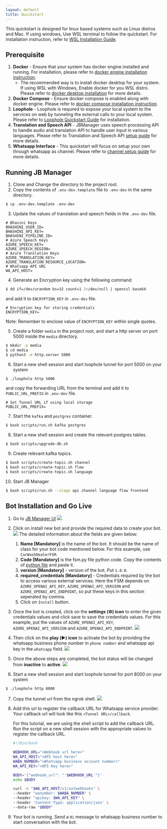```yaml
---
layout: default
title: Quickstart
---
```


This quickstart is designed for linux based systems such as Linux distros and Mac. 
If using windows, Use WSL terminal to follow the quickstart. For installation instruction, refer to [WSL Installation Guide](https://learn.microsoft.com/en-us/windows/wsl/install). 

## Prerequisite 
1. **Docker** - Ensure that your system has docker engine installed and running. For installation, please refer to [docker engine installation instruction](https://docs.docker.com/engine/install/). 
    * The recommended way is to install docker desktop for your system. 
    If using WSL with Windows, Enable docker for you WSL distro. Please refer to [docker desktop installation](https://learn.microsoft.com/en-us/windows/wsl/tutorials/wsl-containers#install-docker-desktop) for more details.
2. **Docker Compose** - Ensure docker compose is enabled along with docker engine. Please refer to [docker compose installation instruction](https://docs.docker.com/compose/install/).
3. **Loophole** - Loophole is required to expose your local system to the services on web by tunneling the external calls to your local system. Please refer to [Loophole Quickstart Guide](https://loophole.cloud/download/) for installation.
5. **Translation and Speech API** - JBManager uses speech processing API to handle audio and translation API to handle user input in various languages. Please refer to Translation and Speech API [setup guide](../references/speech-and-translation.md) for more details.
6. **Whatsapp Interface** - This quickstart will focus on setup your own through whatsapp as channel. Please refer to [channel setup guide](../references/whatsapp.md) for more details.

## Running JB Manager
1. Clone and Change the directory to the project root.
2. Copy the contents of `.env-dev.template` file to `.env-dev` in the same directory.
```bash
$ cp .env-dev.template .env-dev
```
3. Update the values of translation and speech fields in the `.env-dev` file.
```
# Bhasini Keys
BHASHINI_USER_ID=
BHASHINI_API_KEY=
BHASHINI_PIPELINE_ID=
# Azure Speech Keys
AZURE_SPEECH_KEY=
AZURE_SPEECH_REGION=
# Azure Translation Keys
AZURE_TRANSLATION_KEY=
AZURE_TRANSLATION_RESOURCE_LOCATION=
# Whatsapp API URL
WA_API_HOST=
```
4. Generate an Encryption key using the following command 
```bash
$ dd if=/dev/urandom bs=32 count=1 2>/dev/null | openssl base64
``` 
and add it to `ENCRYPTION_KEY` in `.env-dev` file. 
```
# Encryption key for storing credentials
ENCRYPTION_KEY=
```
Note: Remember to enclose value of `ENCRYPTION_KEY` within single quotes.

5. Create a folder `media` in the project root, and start a http server on port 5000 inside the `media` directory.
```bash
$ mkdir -p media
$ cd media
$ python3 -m http.server 5000
```

6. Start a new shell session and start loophole tunnel for port 5000 on your system
```bash
$ ./loophole http 5000
```
and copy the forwarding URL from the terminal and add it to `PUBLIC_URL_PREFIX` in `.env-dev` file.
```
# Set Tunnel URL if using local storage
PUBLIC_URL_PREFIX=
```

7. Start the `kafka` and `postgres` container.
```bash
$ bash scripts/run.sh kafka postgres
```

8. Start a new shell session and create the relevant postgres tables.
```bash
$ bash scripts/upgrade-db.sh
```

9. Create relevant kafka topics.
```bash
$ bash scripts/create-topic.sh channel
$ bash scripts/create-topic.sh flow
$ bash scripts/create-topic.sh language
```

10. Start JB Manager
```bash
$ bash scripts/run.sh --stage api channel language flow frontend
```

## Bot Installation and Go Live

1. Go to [JB Manager UI](http://localhost:4173) 
![](../assets/quickstart-frontend.png)
2. Click on install new bot and provide the required data to create your bot. ![](../assets/quickstart-botdetails.png)
The detailed information about the fields are given below:
    1. **Name [Mandatory]** is the name of the bot. It should be the name of class for your bot code mentioned below. For this example, use `CarWashDealerFSM`.
    2. **Code [Mandatory]** is the fsm.py file python code. Copy the contents of [python file](car_wash.py) and paste it.
    3. **version [Mandatory]** - version of the bot. Put `1.0.0`.
    4. **required_credentials [Mandatory]** - Credentials required by the bot to access various external services. Here the FSM depends on `AZURE_OPENAI_API_KEY`, `AZURE_OPENAI_API_VERSION` and `AZURE_OPENAI_API_ENDPOINT`, so put these keys in this section seperated by comma.
    5. Click on `Install` button.
    
3. Once the bot is created, click on the **settings (⚙) icon** to enter the given credentials values and click save to save the credentials values. For this example, put the values of `AZURE_OPENAI_API_KEY`, `AZURE_OPENAI_API_VERSION` and `AZURE_OPENAI_API_ENDPOINT`. 
![](../assets/quickstart-credentials.png)
4. Then click on the **play (▶️) icon** to activate the bot by providing the whatsapp business phone number in `phone number` and whatsapp api key in the `whatsapp` field. 
![](../assets/quickstart-botactivate.png)
5. Once the above steps are completed, the bot status will be changed from **inactive** to **active**.
![](../assets/quickstart-activebot.png)
6. Start a new shell session and start loophole tunnel for port 8000 on your system
```bash
$ ./loophole http 8000
```
7. Copy the tunnel url from the ngrok shell.
![](../assets/quickstart-ngrok.png)
8. Add this url to register the callback URL for Whatsapp service provider. Your callback url will look like this `<Tunnel URL>/callback`. 

    For this tutorial, we are using the shell script to add the callback URL. Run the script on a new shell session with the appropriate values to register the callback URL.

    ```bash
    #!/bin/bash

    WEBHOOK_URL="<Webhook url here>"
    WA_API_HOST="<API host here>"
    WABA_NUMBER="<Whatsapp business account number>"
    WA_API_KEY="<API Key here>"

    BODY='{"webhook_url": "'$WEBHOOK_URL'"}'
    echo $BODY

    curl -k "$WA_API_HOST/v1/setwebhooks" \
    --header "wanumber: $WABA_NUMBER" \
    --header "apikey: $WA_API_KEY" \
    --header 'Content-Type: application/json' \
    --data-raw "$BODY"
    ```
9. Your bot is running. Send a `Hi` message to whatsapp business number to start conversation with the bot.